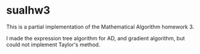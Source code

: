 # sualhw3

This is a partial implementation of the Mathematical Algorithm homework 3.

I made the expression tree algorithm for AD, and gradient algorithm, but could not implement Taylor's method.
